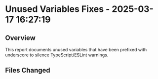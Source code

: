 # Unused Variables Fixes - 2025-03-17 16:27:19

## Overview

This report documents unused variables that have been prefixed with underscore
to silence TypeScript/ESLint warnings.

## Files Changed

